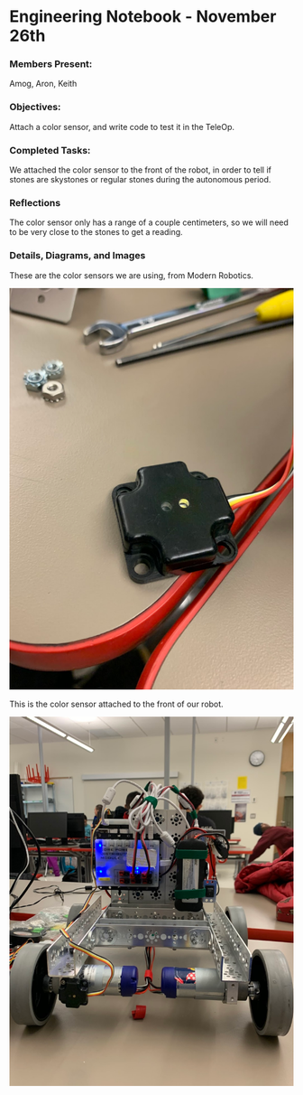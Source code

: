 # Engineering Notebook - November 26th
### Members Present:
Amog, Aron, Keith

### Objectives:
Attach a color sensor, and write code to test it in the TeleOp.

### Completed Tasks:
We attached the color sensor to the front of the robot, in order to tell if stones are skystones or regular stones during the autonomous period.

### Reflections
The color sensor only has a range of a couple centimeters, so we will need to be very close to the stones to get a reading.


### Details, Diagrams, and Images
These are the color sensors we are using, from Modern Robotics.

![Image of our color sensor](images/112601.png)

This is the color sensor attached to the front of our robot.

![Image of the color sensor attached to the robot](images/112602.png)